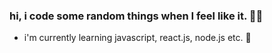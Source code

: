 ### hi, i code some random things when I feel like it. 👋🏻

  - i'm currently learning javascript, react.js, node.js etc. 🌱
